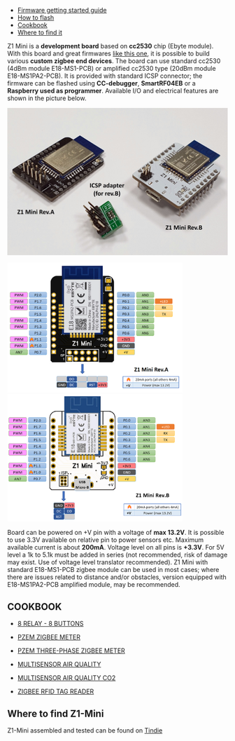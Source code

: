 - [Firmware getting started guide](https://gio-dot.github.io/Z1-Mini/firmware-getting-started)
- [How to flash](https://gio-dot.github.io/Z1-Mini/how-to-flash)
- [Cookbook](#cookbook)
- [Where to find it](#where-to-find-z1-mini)

Z1 Mini is a **development board** based on **cc2530** chip (Ebyte module). 
With this board and great firmwares [like this one](https://ptvo.info/zigbee-switch-configurable-firmware-v2-210/), it is possible to build various **custom zigbee end devices**.
The board can use standard cc2530 (4dBm module E18-MS1-PCB) or amplified cc2530 type (20dBm module E18-MS1PA2-PCB).
It is provided with standard ICSP connector; the firmware can be flashed using **CC-debugger**, **SmartRF04EB** or a **Raspberry used as programmer**.
Available I/O and electrical features are shown in the picture below.

<img src="https://github.com/Gio-dot/Z1-Mini/blob/gh-pages/images/20210430_192802.jpg?raw=true" width="850">
<p float="center">
  <img src="https://github.com/Gio-dot/Z1-Mini/blob/gh-pages/images/Z1%20Mini%20Pinout.png?raw=true" width="400" />
  <img src="https://github.com/Gio-dot/Z1-Mini/blob/gh-pages/images/Z1%20Mini%20Rev.B%20Pinout.png?raw=true" width="400" /> 
</p>

Board can be powered on +V pin with a voltage of **max 13.2V**. It is possible to use 3.3V available on relative pin to power sensors etc. Maximum available current is about **200mA**.
Voltage level on all pins is **+3.3V**. For 5V level a 1k to 5.1k must be added in series (not recommended, risk of damage may exist. Use of voltage level translator recommended).
Z1 Mini with standard E18-MS1-PCB zigbee module can be used in most cases; where there are issues related to distance and/or obstacles, version equipped with E18-MS1PA2-PCB amplified module, may be recommended.


## COOKBOOK

- [8 RELAY - 8 BUTTONS](https://gio-dot.github.io/Z1-Mini/8relay-8buttons)

- [PZEM ZIGBEE METER](https://gio-dot.github.io/Z1-Mini/pzem-zigbee-meter)

- [PZEM THREE-PHASE ZIGBEE METER](https://gio-dot.github.io/Z1-Mini/pzem-three-phase-zigbee-meter)

- [MULTISENSOR AIR QUALITY](https://gio-dot.github.io/Z1-Mini/multisensor-air-quality)

- [MULTISENSOR AIR QUALITY CO2](https://gio-dot.github.io/Z1-Mini/multisensor-air-quality-co2)

- [ZIGBEE RFID TAG READER](https://gio-dot.github.io/Z1-Mini/zigbee-rfid-tag-reader)

## Where to find Z1-Mini

Z1-Mini assembled and tested can be found on [Tindie](https://www.tindie.com/products/22856/)




